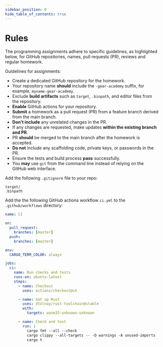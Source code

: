 ```yaml
---
sidebar_position: 0
hide_table_of_contents: true
---
```


# Rules

The programming assignments adhere to specific guidelines, as highlighted below, for GitHub repositories, names, pull requests (PR), reviews and regular homework.

Guidelines for assignments:

- Create a dedicated GitHub repository for the homework.
- Your repository name **should** include the `-gear-academy` suffix, for example, `myname-gear-academy`.
- Exclude **build artifacts** such as `target`, `.binpath`, and editor files from the repository.
- **Enable** GitHub actions for your repository.
- **Submit** a homework as a pull request (PR) from a feature branch derived from the main branch.
- **Don't include** any unrelated changes in the PR.
- If any changes are requested, make updates **within the existing branch and PR**.
- PR **should** be merged to the main branch after the homework is accepted.
- **Do not** include any scaffolding code, private keys, or passwords in the PR.
- Ensure the tests and build process **pass** successfully.
- You **may** use `git` from the command line instead of relying on the GitHub web interface.

Add the following `.gitignore` file to your repo:

```text title=".gitignore"
target/
.binpath
```

Add the the following GitHub actions workflow `ci.yml` to the `.github/workflows` directory:

```yaml title=".github/workflows/ci.yml"
name: CI

on:
  pull_request:
    branches: [master]
  push:
    branches: [master]

env:
  CARGO_TERM_COLOR: always

jobs:
  ci:
    name: Run checks and tests
    runs-on: ubuntu-latest
    steps:
      - name: Checkout
        uses: actions/checkout@v4

      - name: Set up Rust
        uses: dtolnay/rust-toolchain@stable
        with:
          targets: wasm32-unknown-unknown

      - name: Check and test
        run: |
          cargo fmt --all --check
          cargo clippy --all-targets -- -D warnings -A unused-imports
          cargo t
```
